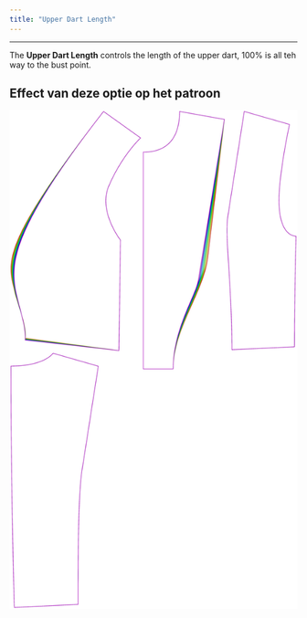 ```yaml
---
title: "Upper Dart Length"
---
```


***

The **Upper Dart Length** controls the length of the upper dart, 100% is all teh way to the bust point.

## Effect van deze optie op het patroon

![Deze afbeelding toont het effect van deze optie door meerdere varianten die een andere waarde hebben voor deze optie te vervangen](noble_upperdartlength_sample.svg "Effect van deze optie op het patroon")
